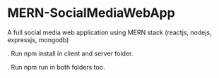 # MERN-SocialMediaWebApp
A full social media web application using MERN stack (reactjs, nodejs, expressjs, mongodb)

. Run npm install in client and server folder.

. Run npm run in both folders too.
